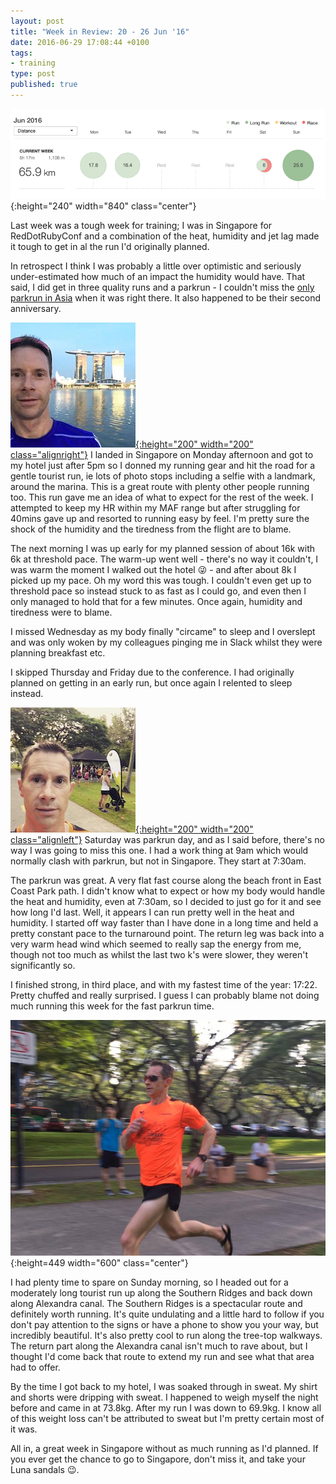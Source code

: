 ```yaml
---
layout: post
title: "Week in Review: 20 - 26 Jun '16"
date: 2016-06-29 17:08:44 +0100
tags:
- training
type: post
published: true
---
```


![Week in Review: 20 - 26 Jun '16](/img/week-in-review-20-26Jun16.png){:height="240" width="840" class="center"}

Last week was a tough week for training; I was in Singapore for RedDotRubyConf and a combination of the heat, humidity and jet lag made it tough to get in al the run I'd originally planned.

In retrospect I think I was probably a little over optimistic and seriously under-estimated how much of an impact the humidity would have.  That said, I did get in three quality runs and a parkrun - I couldn't miss the [only parkrun in Asia](https://www.parkrun.sg/eastcoastpark/) when it was right there. It also happened to be their second anniversary.

[![Me with the Marina Bay Sands Hotel](/img/marina-sands-selfie.jpg){:height="200" width="200" class="alignright"}](https://www.instagram.com/p/BG5nB3BJtwB/) I landed in Singapore on Monday afternoon and got to my hotel just after 5pm so I donned my running gear and hit the road for a gentle tourist run, ie lots of photo stops including a selfie with a landmark, around the marina.  This is a great route with plenty other people running too.  This run gave me an idea of what to expect for the rest of the week. I attempted to keep my HR within my MAF range but after struggling for 40mins gave up and resorted to running easy by feel. I'm pretty sure the shock of the humidity and the tiredness from the flight are to blame.

The next morning I was up early for my planned session of about 16k with 6k at threshold pace.  The warm-up went well - there's no way it couldn't, I was warm the moment I walked out the hotel :stuck_out_tongue_winking_eye: - and after about 8k I picked up my pace. Oh my word this was tough. I couldn't even get up to threshold pace so instead stuck to as fast as I could go, and even then I only managed to hold that for a few minutes. Once again, humidity and tiredness were to blame.

I missed Wednesday as my body finally "circame" to sleep and I overslept and was only woken by my colleagues pinging me in Slack whilst they were planning breakfast etc.

I skipped Thursday and Friday due to the conference. I had originally planned on getting in an early run, but once again I relented to sleep instead.

[![Me at East Coast Park parkrun](/img/ecp-parkrun-selfie.jpg){:height="200" width="200" class="alignleft"}](https://www.instagram.com/p/BHDjXtBA8Iq/) Saturday was parkrun day, and as I said before, there's no way I was going to miss this one. I had a work thing at 9am which would normally clash with parkrun, but not in Singapore. They start at 7:30am.

The parkrun was great. A very flat fast course along the beach front in East Coast Park path. I didn't know what to expect or how my body would handle the heat and humidity, even at 7:30am, so I decided to just go for it and see how long I'd last. Well, it appears I can run pretty well in the heat and humidity. I started off way faster than I have done in a long time and held a pretty constant pace to the turnaround point. The return leg was back into a very warm head wind which seemed to really sap the energy from me, though not too much as whilst the last two k's were slower, they weren't significantly so.

I finished strong, in third place, and with my fastest time of the year: 17:22. Pretty chuffed and really surprised. I guess I can probably blame not doing much running this week for the fast parkrun time.

![Finishing strong](/img/ecp-parkrun-3.jpg){:height=449 width="600" class="center"}

I had plenty time to spare on Sunday morning, so I headed out for a moderately long tourist run up along the Southern Ridges and back down along Alexandra canal. The Southern Ridges is a spectacular route and definitely worth running.  It's quite undulating and a little hard to follow if you don't pay attention to the signs or have a phone to show you your way, but incredibly beautiful.  It's also pretty cool to run along the tree-top walkways.  The return part along the Alexandra canal isn't much to rave about, but I thought I'd come back that route to extend my run and see what that area had to offer.

By the time I got back to my hotel, I was soaked through in sweat. My shirt and shorts were dripping with sweat. I happened to weigh myself the night before and came in at 73.8kg. After my run I was down to 69.9kg. I know all of this weight loss can't be attributed to sweat but I'm pretty certain most of it was.

All in, a great week in Singapore without as much running as I'd planned. If you ever get the chance to go to Singapore, don't miss it, and take your Luna sandals 😉.
